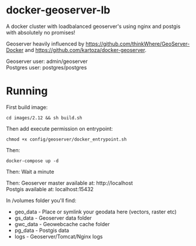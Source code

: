 # docker-geoserver-lb

A docker cluster with loadbalanced geoserver's using nginx and postgis with absolutely no promises!

Geoserver heavily influenced by https://github.com/thinkWhere/GeoServer-Docker and https://github.com/kartoza/docker-geoserver.

Geoserver user: admin/geoserver  
Postgres user: postgres/postgres

# Running

First build image:
```shell
cd images/2.12 && sh build.sh
```

Then add execute permission on entrypoint:
```shell
chmod +x config/geoserver/docker_entrypoint.sh
```

Then:
```shell
docker-compose up -d
```
Then: Wait a minute

Then:
Geoserver master available at: http://localhost  
Postgis available at: localhost:15432

In /volumes folder you'll find:
* geo_data - Place or symlink your geodata here (vectors, raster etc)
* gs_data - Geoserver data folder
* gwc_data - Geowebcache cache folder
* pg_data - Postgis data
* logs - Geoserver/Tomcat/Nginx logs